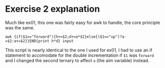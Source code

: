 # Exercise 2 explanation

Much like ex01, this one was fairly easy for awk to handle, the core principle was the same.

`awk {if($1=="forward"){h+=$2;d+=a*$2}else{($1=="up")?a-=$2:a+=$2}}END{print h*d} input`

This script is nearly identical to the one I used for ex01, I had to use an if statement to accomodate for the double incrementation if `$1` was `forward` and I changed the second ternary to affect `a` (the aim variable) instead.
